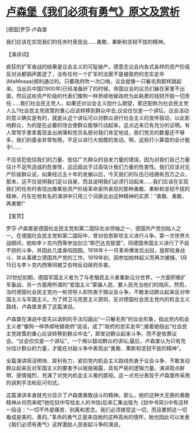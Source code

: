 # [卢森堡《我们必须有勇气》原文及赏析](https://www.vrrw.net/wx/14712.html)

[德国]罗莎·卢森堡

我们应该在实现我们的任务时表现出……勇敢、果断和坚韧不拔的精神。

【演讲词】

疯狂的扩军奋战的结果是议会主义的可耻破产。德意志议会内各式各样的资产阶级反对派都销声匿迹了，没有任何一个扩军的法案不是被政府的忠实走卒(MaMeaaa)顺利通过的。只要政府吹一次口哨，议会就像一只鬈毛狗那样跳起来。当出兵中国(1900年)已经准备好了的时候，帝国议会的议员们躲在家里不出面，然后这些资产阶级的代表们像狗一样恭顺地替政府为此耗费的钱财开脱一切责任……我们社会民主党人，如果还对议会主义抱什么期望，那还配称为社会民主党人么?社会民主党政策的重心应该转移到群众中去;议会仅仅是一个讲坛，议会活动的意义确实是有的，就是从这个讲坛可以对群众进行社会主义的宣传鼓动，以此影响群众，为的是在必要的场合使群众能够行动起来，这点近来已有充分的证明。有人常常手里拿着现金出纳簿和党员名册对我们肯定地说，我们党员的数量还不够多，我们的基金非常有限，不足以进行大规模的发动。啊，这些打小算盘的会计能手!……

不应该犯低估我们的力量、低估广大群众的自发力量的错误，因为对我们自己力量估计不足所造成的危害性，远远超出于过高估计我们力量的危害性。我们应该对无产阶级群众说，如果经过五十年的发展以后，今天我们的队伍已经拥有百万之众，那末，这不仅说明我们足以自豪，而且说明我们必须行动起来……我们应该在实现我们的任务时表现出像某些资产阶级革命家所表现的那种勇敢、果断和坚韧不拔的精神，丹东在他有名的演讲中只用三个词表达出这种精神的实质：“勇敢、勇敢、再勇敢!”



【鉴赏】

罗莎·卢森堡是德国社会民主党和第二国际左派领袖之一，德国共产党创始人之一。在德国社会民主党和第二国际中，曾对伯恩斯坦主义进行斗争。第一次世界大战期间，她和李卜克内西等参加创立“斯巴达克联盟”，同德国帝国主义进行了不屈不挠的斗争，并因此几度身陷囹圄。1918年十一月革命爆发后出狱，旋即投身战斗，并从事建立德国共产党的工作。1919年初，因参加柏林起义而再次被捕，1月15日与李卜克内西等同被艾伯特反动政府杀害。

20世纪初期，德国军国主义者为了与老殖民主义者重新瓜分世界，一方面积极扩军备战，另一方面用所谓的“爱国主义”蒙骗人民，要人民充当他们的炮灰。然而，当时德国社会民主党内一些领导人却热衷于搞议会斗争，不敢发动群众起来反对帝国主义与军国主义。为了捍卫马克思主义原则，反对德国社会民主党内的机会主义路线，卢森堡发表了这篇演说。

卢森堡在演说中首先以讽刺的手法勾画出“一只鬈毛狗”的议会形象，指出党内机会主义者“像狗一样恭顺地替政府”说话，成了“政府的忠实走卒”;接着她指出“社会民主党政策的重心应该转移到群众中去”，即发动群众起来斗争，而不是依靠议会。“议会仅仅是一个讲坛”，一个用以鼓动群众的讲坛;最后，卢森堡认为只有充分估计群众的力量，才能在对敌斗争中表现出“勇敢、果断和坚韧不拔的精神”。

全篇演讲简洁明快、犀利有力，紧扣党内机会主义路线热衷于议会斗争、不敢发动群众起来反对军国主义的要害予以层层揭露，具有严密的逻辑力量。演讲观点鲜明、感情强烈，充满了对党内机会主义者的鄙视。这一点充分表现于卢森堡所采用的讽刺手法和反问句式。

这篇演讲本身就充分显示了卢森堡勇敢战斗的精神。那么，她的这种大无畏的勇敢精神从何而来呢?她在狱中写给友人的书信(后来汇集出版为《狱中书简》)中有这样一段话：“一切不外是痛苦、别离和思念。我们必须接受这一切，而且要把这一切看成是美的、善的。”革命的勇气正是来自她的这种高尚的情怀。她也因此可以发表《我们必须有勇气》这样激励人民奋起斗争的演说。

